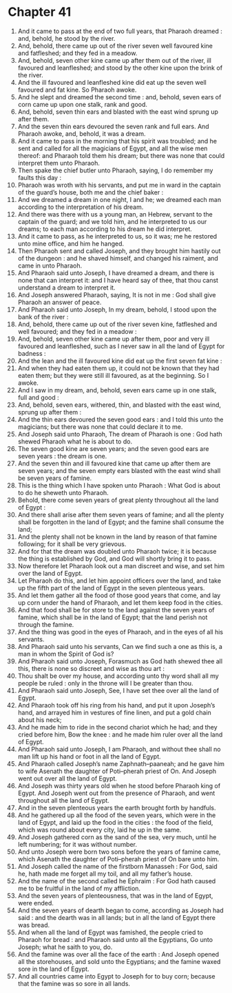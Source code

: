# Chapter 41

1. And it came to pass at the end of two full years, that Pharaoh dreamed : and, behold, he stood by the river.
2. And, behold, there came up out of the river seven well favoured kine and fatfleshed; and they fed in a meadow.
3. And, behold, seven other kine came up after them out of the river, ill favoured and leanfleshed; and stood by the other kine upon the brink of the river.
4. And the ill favoured and leanfleshed kine did eat up the seven well favoured and fat kine. So Pharaoh awoke.
5. And he slept and dreamed the second time : and, behold, seven ears of corn came up upon one stalk, rank and good.
6. And, behold, seven thin ears and blasted with the east wind sprung up after them.
7. And the seven thin ears devoured the seven rank and full ears. And Pharaoh awoke, and, behold, it was a dream.
8. And it came to pass in the morning that his spirit was troubled; and he sent and called for all the magicians of Egypt, and all the wise men thereof: and Pharaoh told them his dream; but there was none that could interpret them unto Pharaoh.
9. Then spake the chief butler unto Pharaoh, saying, I do remember my faults this day :
10. Pharaoh was wroth with his servants, and put me in ward in the captain of the guard’s house, both me and the chief baker :
11. And we dreamed a dream in one night, I and he; we dreamed each man according to the interpretation of his dream.
12. And there was there with us a young man, an Hebrew, servant to the captain of the guard; and we told him, and he interpreted to us our dreams; to each man according to his dream he did interpret.
13. And it came to pass, as he interpreted to us, so it was; me he restored unto mine office, and him he hanged.
14. Then Pharaoh sent and called Joseph, and they brought him hastily out of the dungeon : and he shaved himself, and changed his raiment, and came in unto Pharaoh.
15. And Pharaoh said unto Joseph, I have dreamed a dream, and there is none that can interpret it: and I have heard say of thee, that thou canst understand a dream to interpret it.
16. And Joseph answered Pharaoh, saying, It is not in me : God shall give Pharaoh an answer of peace.
17. And Pharaoh said unto Joseph, In my dream, behold, I stood upon the bank of the river :
18. And, behold, there came up out of the river seven kine, fatfleshed and well favoured; and they fed in a meadow :
19. And, behold, seven other kine came up after them, poor and very ill favoured and leanfleshed, such as I never saw in all the land of Egypt for badness :
20. And the lean and the ill favoured kine did eat up the first seven fat kine :
21. And when they had eaten them up, it could not be known that they had eaten them; but they were still ill favoured, as at the beginning. So I awoke.
22. And I saw in my dream, and, behold, seven ears came up in one stalk, full and good :
23. And, behold, seven ears, withered, thin, and blasted with the east wind, sprung up after them :
24. And the thin ears devoured the seven good ears : and I told this unto the magicians; but there was none that could declare it to me.
25. And Joseph said unto Pharaoh, The dream of Pharaoh is one : God hath shewed Pharaoh what he is about to do.
26. The seven good kine are seven years; and the seven good ears are seven years : the dream is one.
27. And the seven thin and ill favoured kine that came up after them are seven years; and the seven empty ears blasted with the east wind shall be seven years of famine.
28. This is the thing which I have spoken unto Pharaoh : What God is about to do he sheweth unto Pharaoh.
29. Behold, there come seven years of great plenty throughout all the land of Egypt :
30. And there shall arise after them seven years of famine; and all the plenty shall be forgotten in the land of Egypt; and the famine shall consume the land;
31. And the plenty shall not be known in the land by reason of that famine following; for it shall be very grievous.
32. And for that the dream was doubled unto Pharaoh twice; it is because the thing is established by God, and God will shortly bring it to pass.
33. Now therefore let Pharaoh look out a man discreet and wise, and set him over the land of Egypt.
34. Let Pharaoh do this, and let him appoint officers over the land, and take up the fifth part of the land of Egypt in the seven plenteous years.
35. And let them gather all the food of those good years that come, and lay up corn under the hand of Pharaoh, and let them keep food in the cities.
36. And that food shall be for store to the land against the seven years of famine, which shall be in the land of Egypt; that the land perish not through the famine.
37. And the thing was good in the eyes of Pharaoh, and in the eyes of all his servants.
38. And Pharaoh said unto his servants, Can we find such a one as this is, a man in whom the Spirit of God is?
39. And Pharaoh said unto Joseph, Forasmuch as God hath shewed thee all this, there is none so discreet and wise as thou art :
40. Thou shalt be over my house, and according unto thy word shall all my people be ruled : only in the throne will I be greater than thou.
41. And Pharaoh said unto Joseph, See, I have set thee over all the land of Egypt.
42. And Pharaoh took off his ring from his hand, and put it upon Joseph’s hand, and arrayed him in vestures of fine linen, and put a gold chain about his neck;
43. And he made him to ride in the second chariot which he had; and they cried before him, Bow the knee : and he made him ruler over all the land of Egypt.
44. And Pharaoh said unto Joseph, I am Pharaoh, and without thee shall no man lift up his hand or foot in all the land of Egypt.
45. And Pharaoh called Joseph’s name Zaphnath–paaneah; and he gave him to wife Asenath the daughter of Poti–pherah priest of On. And Joseph went out over all the land of Egypt.
46. And Joseph was thirty years old when he stood before Pharaoh king of Egypt. And Joseph went out from the presence of Pharaoh, and went throughout all the land of Egypt.
47. And in the seven plenteous years the earth brought forth by handfuls.
48. And he gathered up all the food of the seven years, which were in the land of Egypt, and laid up the food in the cities : the food of the field, which was round about every city, laid he up in the same.
49. And Joseph gathered corn as the sand of the sea, very much, until he left numbering; for it was without number.
50. And unto Joseph were born two sons before the years of famine came, which Asenath the daughter of Poti–pherah priest of On bare unto him.
51. And Joseph called the name of the firstborn Manasseh : For God, said he, hath made me forget all my toil, and all my father’s house.
52. And the name of the second called he Ephraim : For God hath caused me to be fruitful in the land of my affliction.
53. And the seven years of plenteousness, that was in the land of Egypt, were ended.
54. And the seven years of dearth began to come, according as Joseph had said : and the dearth was in all lands; but in all the land of Egypt there was bread.
55. And when all the land of Egypt was famished, the people cried to Pharaoh for bread : and Pharaoh said unto all the Egyptians, Go unto Joseph; what he saith to you, do.
56. And the famine was over all the face of the earth : And Joseph opened all the storehouses, and sold unto the Egyptians; and the famine waxed sore in the land of Egypt.
57. And all countries came into Egypt to Joseph for to buy corn; because that the famine was so sore in all lands.

